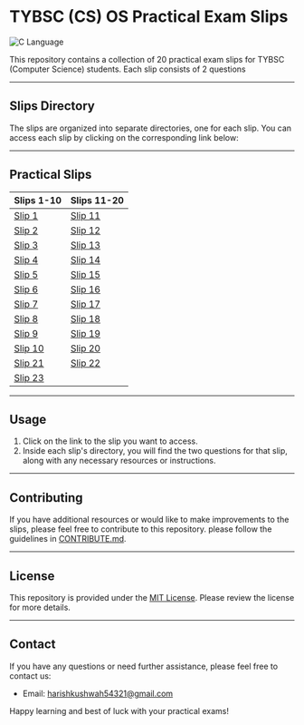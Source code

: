 # TYBSC (CS) OS Practical Exam Slips 

![C Language](https://img.shields.io/badge/Language-c-blue.svg)

This repository contains a collection of 20 practical exam slips for TYBSC (Computer Science) students. Each slip consists of 2 questions

---

## Slips Directory

The slips are organized into separate directories, one for each slip. You can access each slip by clicking on the corresponding link below:

---

## Practical Slips


| Slips 1-10                            | Slips 11-20                           |
|---------------------------------------|---------------------------------------|
| [Slip 1](https://github.com/Harish-Kushwah/CS-Practical-Solutions/tree/main/sem5/OS/practicals/slip1)   | [Slip 11](https://github.com/Harish-Kushwah/CS-Practical-Solutions/tree/main/sem5/OS/practicals/slip11) |
| [Slip 2](https://github.com/Harish-Kushwah/CS-Practical-Solutions/tree/main/sem5/OS/practicals/slip2)   | [Slip 12](https://github.com/Harish-Kushwah/CS-Practical-Solutions/tree/main/sem5/OS/practicals/slip12) |
| [Slip 3](https://github.com/Harish-Kushwah/CS-Practical-Solutions/tree/main/sem5/OS/practicals/slip3)   | [Slip 13](https://github.com/Harish-Kushwah/CS-Practical-Solutions/tree/main/sem5/OS/practicals/slip13) |
| [Slip 4](https://github.com/Harish-Kushwah/CS-Practical-Solutions/tree/main/sem5/OS/practicals/slip4)   | [Slip 14](https://github.com/Harish-Kushwah/CS-Practical-Solutions/tree/main/sem5/OS/practicals/slip14) |
| [Slip 5](https://github.com/Harish-Kushwah/CS-Practical-Solutions/tree/main/sem5/OS/practicals/slip5)   | [Slip 15](https://github.com/Harish-Kushwah/CS-Practical-Solutions/tree/main/sem5/OS/practicals/slip15) |
| [Slip 6](https://github.com/Harish-Kushwah/CS-Practical-Solutions/tree/main/sem5/OS/practicals/slip6)   | [Slip 16](https://github.com/Harish-Kushwah/CS-Practical-Solutions/tree/main/sem5/OS/practicals/slip16) |
| [Slip 7](https://github.com/Harish-Kushwah/CS-Practical-Solutions/tree/main/sem5/OS/practicals/slip7)   | [Slip 17](https://github.com/Harish-Kushwah/CS-Practical-Solutions/tree/main/sem5/OS/practicals/slip17) |
| [Slip 8](https://github.com/Harish-Kushwah/CS-Practical-Solutions/tree/main/sem5/OS/practicals/slip8)   | [Slip 18](https://github.com/Harish-Kushwah/CS-Practical-Solutions/tree/main/sem5/OS/practicals/slip18) |
| [Slip 9](https://github.com/Harish-Kushwah/CS-Practical-Solutions/tree/main/sem5/OS/practicals/slip9)   | [Slip 19](https://github.com/Harish-Kushwah/CS-Practical-Solutions/tree/main/sem5/OS/practicals/slip19) |
| [Slip 10](https://github.com/Harish-Kushwah/CS-Practical-Solutions/tree/main/sem5/OS/practicals/slip10) | [Slip 20](https://github.com/Harish-Kushwah/CS-Practical-Solutions/tree/main/sem5/OS/practicals/slip20)|
| [Slip 21](https://github.com/Harish-Kushwah/CS-Practical-Solutions/tree/main/sem5/OS/practicals/slip21) | [Slip 22](https://github.com/Harish-Kushwah/CS-Practical-Solutions/tree/main/sem5/OS/practicals/slip22)|
| [Slip 23](https://github.com/Harish-Kushwah/CS-Practical-Solutions/tree/main/sem5/OS/practicals/slip23) | 


---
## Usage

1. Click on the link to the slip you want to access.
2. Inside each slip's directory, you will find the two questions for that slip, along with any necessary resources or instructions.
---
## Contributing

If you have additional resources or would like to make improvements to the slips, please feel free to contribute to this repository.  please follow the guidelines in [CONTRIBUTE.md](https://github.com/Harish-Kushwah/Data-Structures-and-Algorithms-C/blob/slips/contribute.md).

---

## License

This repository is provided under the [MIT License](/LICENSE). Please review the license for more details.

---

## Contact

If you have any questions or need further assistance, please feel free to contact us:
- Email: [harishkushwah54321@gmail.com](mailto:harishkushwah5421@gmail.com)

Happy learning and best of luck with your practical exams!
